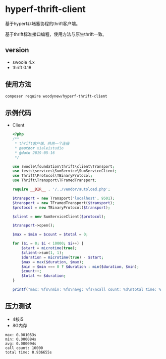 # hyperf-thrift-client
基于hyperf非堵塞协程的thrift客户端。

基于thrift标准接口编程，使用方法与原生thrift一致。

## version

+ swoole 4.x
+ thrift 0.18

## 使用方法

```bash
composer require woodynew/hyperf-thrift-client
```

## 示例代码
 
 + Client
    
    ```php
    <?php
    /**
     * thrift客户端，共用一个连接
     * @author xialeistudio
     * @date 2019-05-16
     */
    
    use swoole\foundation\thrift\client\Transport;
    use tests\services\SumService\SumServiceClient;
    use Thrift\Protocol\TBinaryProtocol;
    use Thrift\Transport\TFramedTransport;
    
    require __DIR__ . '/../vendor/autoload.php';
    
    $transport = new Transport('localhost', 9501);
    $transport = new TFramedTransport($transport);
    $protocol = new TBinaryProtocol($transport);
    
    $client = new SumServiceClient($protocol);
    
    $transport->open();
    
    $max = $min = $count = $total = 0;
    
    for ($i = 0; $i < 10000; $i++) {
        $start = microtime(true);
        $client->sum(1, 1);
        $duration = microtime(true) - $start;
        $max = max($duration, $max);
        $min = $min === 0 ? $duration : min($duration, $min);
        $count++;
        $total += $duration;
    }
    
    printf("max: %fs\nmin: %fs\navg: %fs\ncall count: %d\ntotal time: %fs\n", $max, $min, $total / $count, $count, $total);
    ```
    
## 压力测试
 
+ 4核i5
+ 8G内存

 ```text
max: 0.001053s
min: 0.000084s
avg: 0.000094s
call count: 10000
total time: 0.936655s
```